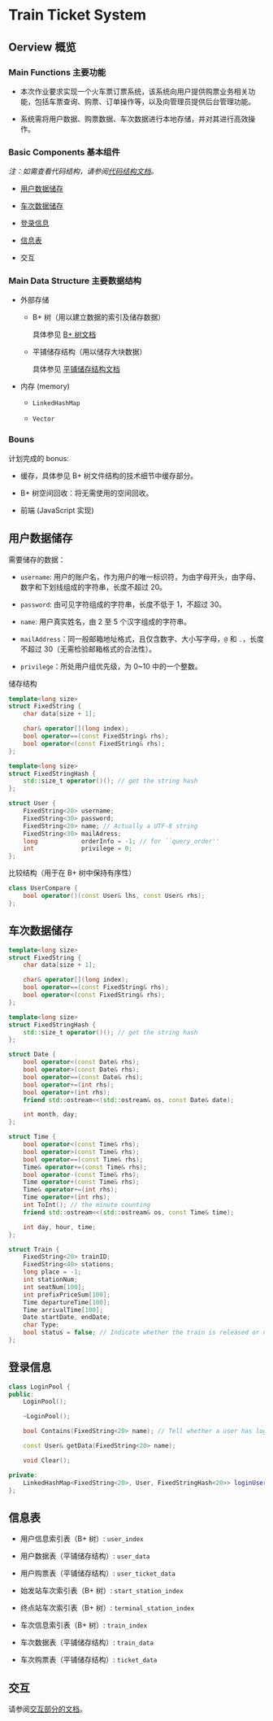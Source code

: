 # Train Ticket System

## Oerview 概览

### Main Functions 主要功能

- 本次作业要求实现一个火车票订票系统，该系统向用户提供购票业务相关功能，包括车票查询、购票、订单操作等，以及向管理员提供后台管理功能。

- 系统需将用户数据、购票数据、车次数据进行本地存储，并对其进行高效操作。

### Basic Components 基本组件

*注：如需查看代码结构，请参阅[代码结构文档](docs_code_structure.md)。*

- [用户数据储存](#用户数据储存)

- [车次数据储存](#车次数据储存)

- [登录信息](#登录信息)

- [信息表](#信息表)

- 交互

### Main Data Structure 主要数据结构

- 外部存储
  - B+ 树（用以建立数据的索引及储存数据）

    具体参见 [B+ 树文档](docs_bpt.md)

  - 平铺储存结构（用以储存大块数据）

    具体参见 [平铺储存结构文档](docs_tile_storage.md)

- 内存 (memory)

  - `LinkedHashMap`

  - `Vector`

### Bouns

计划完成的 bonus:

- 缓存，具体参见 B+ 树文件结构的技术细节中缓存部分。

- B+ 树空间回收：将无需使用的空间回收。

- 前端 (JavaScript 实现)

## 用户数据储存

需要储存的数据：

- `username`: 用户的账户名，作为用户的唯一标识符，为由字母开头，由字母、数字和下划线组成的字符串，长度不超过 20。

- `password`: 由可见字符组成的字符串，长度不低于 1，不超过 30。

- `name`: 用户真实姓名，由 2 至 5 个汉字组成的字符串。

- `mailAddress`：同一般邮箱地址格式，且仅含数字、大小写字母，`@` 和 `.`，长度不超过 30（无需检验邮箱格式的合法性）。

- `privilege`：所处用户组优先级，为 0~10 中的一个整数。

储存结构

```c++
template<long size>
struct FixedString {
    char data[size + 1];

    char& operator[](long index);
    bool operator==(const FixedString& rhs);
    bool operator<(const FixedString& rhs);
};

template<long size>
struct FixedStringHash {
    std::size_t operator()(); // get the string hash
};

struct User {
    FixedString<20> username;
    FixedString<30> password;
    FixedString<20> name; // Actually a UTF-8 string
    FixedString<30> mailAdress;
    long            orderInfo = -1; // for ``query_order''
    int             privilege = 0;
};
```

比较结构（用于在 B+ 树中保持有序性）

```c++
class UserCompare {
    bool operator()(const User& lhs, const User& rhs);
};
```

## 车次数据储存

```c++
template<long size>
struct FixedString {
    char data[size + 1];

    char& operator[](long index);
    bool operator==(const FixedString& rhs);
    bool operator<(const FixedString& rhs);
};

template<long size>
struct FixedStringHash {
    std::size_t operator()(); // get the string hash
};

struct Date {
    bool operator<(const Date& rhs);
    bool operator>(const Date& rhs);
    bool operator==(const Date& rhs);
    bool operator+=(int rhs);
    bool operator+(int rhs);
    friend std::ostream<<(std::ostream& os, const Date& date);

    int month, day;
};

struct Time {
    bool operator<(const Time& rhs);
    bool operator>(const Time& rhs);
    bool operator==(const Time& rhs);
    Time& operator+=(const Time& rhs);
    bool operator-(const Time& rhs);
    Time operator+(const Time& rhs);
    Time& operator+=(int rhs);
    Time operator+(int rhs);
    int ToInt(); // the minute counting
    friend std::ostream<<(std::ostream& os, const Time& time);

    int day, hour, time;
};

struct Train {
    FixedString<20> trainID;
    FixedString<40> stations;
    long place = -1;
    int stationNum;
    int seatNum[100];
    int prefixPriceSum[100];
    Time departureTime[100];
    Time arrivalTime[100];
    Date startDate, endDate;
    char Type;
    bool status = false; // Indicate whether the train is released or not
};
```

## 登录信息
```c++
class LoginPool {
public:
    LoginPool();

    ~LoginPool();

    bool Contains(FixedString<20> name); // Tell whether a user has logged in

    const User& getData(FixedString<20> name);

    void Clear();

private:
    LinkedHashMap<FixedString<20>, User, FixedStringHash<20>> loginUserMap_;
};

```

## 信息表

- 用户信息索引表（B+ 树）: `user_index`

- 用户数据表（平铺储存结构）: `user_data`

- 用户购票表（平铺储存结构）: `user_ticket_data`

- 始发站车次索引表（B+ 树）: `start_station_index`

- 终点站车次索引表（B+ 树）: `terminal_station_index`

- 车次信息索引表（B+ 树）: `train_index`

- 车次数据表（平铺储存结构）: `train_data`

- 车次购票表（平铺储存结构）: `ticket_data`

## 交互

请参阅[交互部分的文档](docs_interaction.md)。
